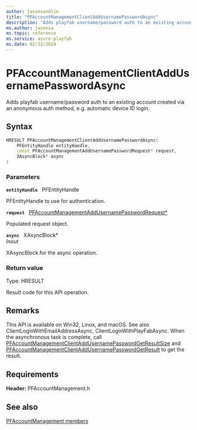 ```yaml
---
author: jasonsandlin
title: "PFAccountManagementClientAddUsernamePasswordAsync"
description: "Adds playfab username/password auth to an existing account created via an anonymous auth method, e.g. automatic device ID login."
ms.author: jasonsa
ms.topic: reference
ms.service: azure-playfab
ms.date: 02/22/2024
---
```


# PFAccountManagementClientAddUsernamePasswordAsync  

Adds playfab username/password auth to an existing account created via an anonymous auth method, e.g. automatic device ID login.  

## Syntax  
  
```cpp
HRESULT PFAccountManagementClientAddUsernamePasswordAsync(  
    PFEntityHandle entityHandle,  
    const PFAccountManagementAddUsernamePasswordRequest* request,  
    XAsyncBlock* async  
)  
```  
  
### Parameters  
  
**`entityHandle`** &nbsp; PFEntityHandle  
  
PFEntityHandle to use for authentication.  
  
**`request`** &nbsp; [PFAccountManagementAddUsernamePasswordRequest*](../../pfaccountmanagementtypes/structs/pfaccountmanagementaddusernamepasswordrequest.md)  
  
Populated request object.  
  
**`async`** &nbsp; XAsyncBlock*  
*_Inout_*  
  
XAsyncBlock for the async operation.  
  
  
### Return value
Type: HRESULT
  
Result code for this API operation.
  
## Remarks  
  
This API is available on Win32, Linux, and macOS. See also ClientLoginWithEmailAddressAsync, ClientLoginWithPlayFabAsync. When the asynchronous task is complete, call [PFAccountManagementClientAddUsernamePasswordGetResultSize](pfaccountmanagementclientaddusernamepasswordgetresultsize.md) and [PFAccountManagementClientAddUsernamePasswordGetResult](pfaccountmanagementclientaddusernamepasswordgetresult.md) to get the result.
  
## Requirements  
  
**Header:** PFAccountManagement.h
  
## See also  
[PFAccountManagement members](../pfaccountmanagement_members.md)  

  
  
